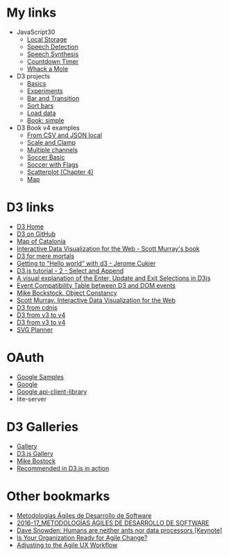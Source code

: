 # My links
- JavaScript30
  - [Local Storage](javascript30/15-LocalStorage/)
  - [Speech Detection](javascript30/20-SpeechDetection/)
  - [Speech Synthesis](javascript30/23-SpeechSynthesis/)
  - [Countdown Timer](javascript30/29-CountdownTimer/)
  - [Whack a Mole](javascript30/30-whackAMole/)
- D3 projects
  - [Basics](d3/index.html)
  - [Experiments](d3project/)
  - [Bar and Transition](d3project/v3_bar_and_transition.html)
  - [Sort bars](d3project/v3_sort_bars.html)
  - [Load data](d3project/v3_load_data.html)
  - [Book: simple](d3project/v4_simple.html)
- D3 Book v4 examples
  - [From CSV and JSON local](d3project/chapter2/v4_load.html)
  - [Scale and Clamp](d3project/chapter2/bar_scale_and_clamp.html)
  - [Multiple channels](d3project/chapter2/multiple_channels.html)
  - [Soccer Basic](d3project/chapter3/soccer_basic.html)
  - [Soccer with Flags](d3project/chapter3/soccer_flags.html)
  - [Scatterplot (Chapter 4)](d3project/chapter4/index.html)
  - [Map](/map)

# D3 links
- [D3 Home](https://d3js.org/)
- [D3 on GitHub](https://github.com/d3/d3/wiki)
- [Map of Catalonia](http://teslabs.com/articles/topojson-catalonia/)
- [Interactive Data Visualization for the Web - Scott Murray's book](http://alignedleft.com/work/d3-book)
- [D3 for mere mortals](http://www.recursion.org/d3-for-mere-mortals/)
- [Getting to “Hello world” with d3 - Jerome Cukier](http://www.jeromecukier.net/blog/2012/09/04/getting-to-hello-world-with-d3/)
- [D3.js tutorial - 2 - Select and Append](https://www.youtube.com/watch?list=PL6il2r9i3BqH9PmbOf5wA5E1wOG3FT22p&v=qIIKw2RFNlU&app=desktop)
- [A visual explanation of the Enter, Update and Exit Selections in D3js](http://javascript.tutorialhorizon.com/2014/11/20/a-visual-explanation-of-the-enter-update-and-exit-selections-in-d3js/)
- [Event Compatibility Table between D3 and DOM events](http://www.quirksmode.org/dom/events/)
- [Mike Bockstock. Object Constancy](https://bost.ocks.org/mike/constancy/)
- [Scott Murray. Interactive Data Visualization for the Web](http://alignedleft.com/work/d3-book)
- [D3 from cdnjs](https://cdnjs.com/libraries/d3)
- [D3 from v3 to v4](https://keithpblog.wordpress.com/2016/07/31/upgrading-d3-from-v3-to-v4/)
- [D3 from v3 to v4](https://github.com/d3/d3/blob/master/CHANGES.md)
- [SVG Planner](http://chrismdp.com/2006/10/svg-planner/)

# OAuth
- [Google Samples](https://developers.google.com/api-client-library/javascript/samples/samples#authorizing-and-making-authorized-requests)
- [Google](https://developers.google.com/identity/protocols/OAuth2)
- [Google api-client-library](https://developers.google.com/api-client-library/javascript/features/corsata)
- lite-server

# D3 Galleries
- [Gallery](https://github.com/d3/d3/wiki/Gallery)
- [D3.js Gallery](http://christopheviau.com/d3list/gallery.html)
- [Mike Bostock](http://bl.ocks.org/mbostock)
- [Recommended in D3.js in action](http://blockbuilder.org/search)

# Other bookmarks
- [Metodologías Ágiles de Desarrollo de Software](https://github.com/domingogallardo/mads-ua)
- [2016-17_METODOLOGÍAS ÁGILES DE DESARROLLO DE SOFTWARE](https://moodle2016-17.ua.es/moodle/course/view.php?id=927)
- [Dave Snowden: Humans are neither ants nor data processors [Keynote]](https://vimeo.com/190436631)
- [Is Your Organization Ready for Agile Change?](http://leanchange.org/2016/10/is-your-organization-ready-for-agile-change/?mc_cid=7dfb413a8a&mc_eid=9bf72d9a47)
- [Adjusting to the Agile UX Workflow](https://www.thoughtworks.com/es/insights/blog/adjusting-agile-ux-workflow)
